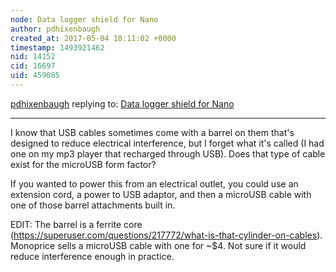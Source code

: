 ```yaml
---
node: Data logger shield for Nano
author: pdhixenbaugh
created_at: 2017-05-04 18:11:02 +0000
timestamp: 1493921462
nid: 14152
cid: 16697
uid: 459085
---
```




[pdhixenbaugh](../profile/pdhixenbaugh) replying to: [Data logger shield for Nano](../notes/cfastie/04-30-2017/data-logger-shield-for-nano)

----
I know that USB cables sometimes come with a barrel on them that's designed to reduce electrical interference, but I forget what it's called (I had one on my mp3 player that recharged through USB). Does that type of cable exist for the microUSB form factor?

If you wanted to power this from an electrical outlet, you could use an extension cord, a power to USB adaptor, and then a microUSB cable with one of those barrel attachments built in. 

EDIT: The barrel is a ferrite core (https://superuser.com/questions/217772/what-is-that-cylinder-on-cables). Monoprice sells a microUSB cable with one for ~$4. Not sure if it would reduce interference enough in practice.